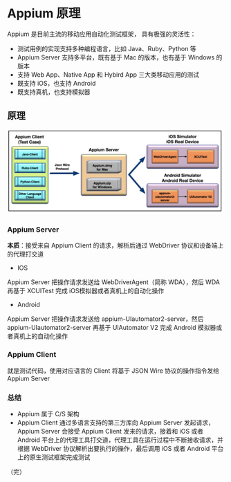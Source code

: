 # Appium 原理

Appium  是目前主流的移动应用自动化测试框架， 具有极强的灵活性：

- 测试用例的实现支持多种编程语言，比如 Java、Ruby、Python 等
- Appium Server 支持多平台，既有基于 Mac 的版本，也有基于 Windows 的版本
- 支持 Web App、Native App 和 Hybird App 三大类移动应用的测试
- 既支持 iOS，也支持 Android
- 既支持真机，也支持模拟器

## 原理

![appium](images/appium.jpg)

###  **Appium Server** 

**本质**：接受来自 Appium Client 的请求，解析后通过 WebDriver 协议和设备端上的代理打交道 

+ IOS

Appium Server 把操作请求发送给 WebDriverAgent（简称 WDA），然后 WDA 再基于 XCUITest 完成 iOS模拟器或者真机上的自动化操作 

+ Android 

Appium Server 把操作请求发送给 appium-UIautomator2-server，然后 appium-UIautomator2-server 再基于 UIAutomator V2 完成 Android 模拟器或者真机上的自动化操作 

###  **Appium Client**

就是测试代码，使用对应语言的 Client 将基于 JSON Wire 协议的操作指令发给 Appium Server 

### 总结

+ Appium 属于 C/S 架构
+ Appium Client 通过多语言支持的第三方库向 Appium Server 发起请求，Appium Server 会接受 Appium Client 发来的请求，接着和 iOS 或者 Android 平台上的代理工具打交道，代理工具在运行过程中不断接收请求，并根据 WebDriver 协议解析出要执行的操作，最后调用 iOS 或者 Android 平台上的原生测试框架完成测试

（完）